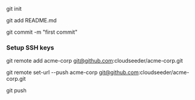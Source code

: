 
git init 

git add README.md 

git commit -m "first commit" 

### Setup SSH keys

git remote add acme-corp git@github.com:cloudseeder/acme-corp.git 

git remote set-url --push acme-corp git@github.com:cloudseeder/acme-corp.git 

git push
